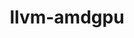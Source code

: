 ---
title: "llvm-amdgpu"
layout: cache
categories: [package, develop]
meta: {"compilers": ["gcc@11.4.0", "gcc@13.2.0"], "num_specs": 61, "num_specs_by_stack": {"e4s": 34, "hep": 13, "ml-linux-x86_64-rocm": 14, "root": 61}, "oss": ["ubuntu22.04", "ubuntu24.04"], "platforms": ["linux"], "stacks": ["e4s", "hep", "ml-linux-x86_64-rocm", "root"], "targets": ["x86_64_v3"], "versions": ["5.7.1", "6.1.2", "6.3.3"]}
spec_details: [{"compiler": "gcc@13.2.0", "hash": "2d5hke4xzljz4xhcvaxfap6x4ao37xlu", "os": "ubuntu24.04", "platform": "linux", "size": "-", "stacks": ["ml-linux-x86_64-rocm", "root"], "target": "x86_64_v3", "variants": ["build_system=cmake", "build_type=Release", "generator=ninja", "~ipo", "~link_llvm_dylib", "~llvm_dylib", "patches:=b4774ca", "+rocm-device-libs"], "versions": ["6.3.3"]}, {"compiler": "gcc@13.2.0", "hash": "2j57g36rhxmv5huzyv6mjtzwcneofoio", "os": "ubuntu24.04", "platform": "linux", "size": "-", "stacks": ["ml-linux-x86_64-rocm", "root"], "target": "x86_64_v3", "variants": ["build_system=cmake", "build_type=Release", "generator=ninja", "~ipo", "~link_llvm_dylib", "~llvm_dylib", "patches:=b4774ca,eaf700a", "+rocm-device-libs"], "versions": ["6.1.2"]}, {"compiler": "gcc@11.4.0", "hash": "35vxhzjyn7e64dhlwkjniscltzokgv2t", "os": "ubuntu22.04", "platform": "linux", "size": "-", "stacks": ["e4s", "root"], "target": "x86_64_v3", "variants": ["build_system=cmake", "build_type=Release", "generator=ninja", "~ipo", "~link_llvm_dylib", "~llvm_dylib", "patches:=b4774ca", "+rocm-device-libs"], "versions": ["6.3.3"]}, {"compiler": "gcc@11.4.0", "hash": "3w3b6iixffskun43qz2u2qqgiwtizp6x", "os": "ubuntu22.04", "platform": "linux", "size": "-", "stacks": ["e4s", "root"], "target": "x86_64_v3", "variants": ["build_system=cmake", "build_type=Release", "generator=ninja", "~ipo", "~link_llvm_dylib", "~llvm_dylib", "patches:=b4774ca", "+rocm-device-libs"], "versions": ["6.3.3"]}, {"compiler": "gcc@11.4.0", "hash": "4ldbc4rq32kgcziuphq2scucsjmtnfcb", "os": "ubuntu22.04", "platform": "linux", "size": "-", "stacks": ["e4s", "root"], "target": "x86_64_v3", "variants": ["build_system=cmake", "build_type=Release", "generator=ninja", "~ipo", "~link_llvm_dylib", "~llvm_dylib", "patches:=b4774ca", "+rocm-device-libs"], "versions": ["6.3.3"]}, {"compiler": "gcc@13.2.0", "hash": "4z7zj7x3falk4n43mtvzpeggsmyimq45", "os": "ubuntu24.04", "platform": "linux", "size": "-", "stacks": ["ml-linux-x86_64-rocm", "root"], "target": "x86_64_v3", "variants": ["build_system=cmake", "build_type=Release", "generator=ninja", "~ipo", "~link_llvm_dylib", "~llvm_dylib", "patches:=b4774ca,eaf700a", "+rocm-device-libs"], "versions": ["6.1.2"]}, {"compiler": "gcc@13.2.0", "hash": "5rntaywkjllis7vp3qzcc5fikw77xmue", "os": "ubuntu24.04", "platform": "linux", "size": "-", "stacks": ["ml-linux-x86_64-rocm", "root"], "target": "x86_64_v3", "variants": ["build_system=cmake", "build_type=Release", "generator=ninja", "~ipo", "~link_llvm_dylib", "~llvm_dylib", "patches:=b4774ca,eaf700a", "+rocm-device-libs"], "versions": ["6.1.2"]}, {"compiler": "gcc@11.4.0", "hash": "6dhhydcnb6enb7bd4wlsasnwo726ofvr", "os": "ubuntu22.04", "platform": "linux", "size": "-", "stacks": ["e4s", "root"], "target": "x86_64_v3", "variants": ["build_system=cmake", "build_type=Release", "generator=ninja", "~ipo", "~link_llvm_dylib", "~llvm_dylib", "patches:=b4774ca", "+rocm-device-libs"], "versions": ["6.3.3"]}, {"compiler": "gcc@11.4.0", "hash": "6kbdnrhqqlp2k2iuytgabpb6vetdbh3b", "os": "ubuntu22.04", "platform": "linux", "size": "-", "stacks": ["e4s", "root"], "target": "x86_64_v3", "variants": ["build_system=cmake", "build_type=Release", "generator=ninja", "~ipo", "~link_llvm_dylib", "~llvm_dylib", "patches:=b4774ca", "+rocm-device-libs"], "versions": ["6.3.3"]}, {"compiler": "gcc@13.2.0", "hash": "6near6kxmd3344oxp6omlyxric3c42nv", "os": "ubuntu24.04", "platform": "linux", "size": "-", "stacks": ["ml-linux-x86_64-rocm", "root"], "target": "x86_64_v3", "variants": ["build_system=cmake", "build_type=Release", "generator=ninja", "~ipo", "~link_llvm_dylib", "~llvm_dylib", "patches:=b4774ca", "+rocm-device-libs"], "versions": ["6.3.3"]}, {"compiler": "gcc@11.4.0", "hash": "7d4373pwhqqkilc4pnwrh4q5ieixpq6b", "os": "ubuntu22.04", "platform": "linux", "size": "-", "stacks": ["e4s", "root"], "target": "x86_64_v3", "variants": ["build_system=cmake", "build_type=Release", "generator=ninja", "~ipo", "~link_llvm_dylib", "~llvm_dylib", "patches:=b4774ca", "+rocm-device-libs"], "versions": ["6.3.3"]}, {"compiler": "gcc@11.4.0", "hash": "7gtevigqgfalagfzzf2bl7jsu2hpj4gk", "os": "ubuntu22.04", "platform": "linux", "size": "-", "stacks": ["hep", "root"], "target": "x86_64_v3", "variants": ["build_system=cmake", "build_type=Release", "generator=ninja", "~ipo", "~link_llvm_dylib", "~llvm_dylib", "patches:=53f9500,9a97712,b66529f,eaf700a", "+rocm-device-libs"], "versions": ["5.7.1"]}, {"compiler": "gcc@13.2.0", "hash": "7sfcvbxyqsx46gi4yevtlqgg7igti5op", "os": "ubuntu24.04", "platform": "linux", "size": "-", "stacks": ["ml-linux-x86_64-rocm", "root"], "target": "x86_64_v3", "variants": ["build_system=cmake", "build_type=Release", "generator=ninja", "~ipo", "~link_llvm_dylib", "~llvm_dylib", "patches:=b4774ca,eaf700a", "+rocm-device-libs"], "versions": ["6.1.2"]}, {"compiler": "gcc@11.4.0", "hash": "ajv2dji4d34x4krs5lmpb62jgc22nhxm", "os": "ubuntu22.04", "platform": "linux", "size": "-", "stacks": ["e4s", "root"], "target": "x86_64_v3", "variants": ["build_system=cmake", "build_type=Release", "generator=ninja", "~ipo", "~link_llvm_dylib", "~llvm_dylib", "patches:=b4774ca", "+rocm-device-libs"], "versions": ["6.3.3"]}, {"compiler": "gcc@11.4.0", "hash": "aoe5yqvrv4sur2nhdihemmkvrwq54zi4", "os": "ubuntu22.04", "platform": "linux", "size": "-", "stacks": ["e4s", "root"], "target": "x86_64_v3", "variants": ["build_system=cmake", "build_type=Release", "generator=ninja", "~ipo", "~link_llvm_dylib", "~llvm_dylib", "patches:=b4774ca", "+rocm-device-libs"], "versions": ["6.3.3"]}, {"compiler": "gcc@13.2.0", "hash": "aq6f5qp46hhcksbzaptw6hthlvgh5jt4", "os": "ubuntu24.04", "platform": "linux", "size": "-", "stacks": ["ml-linux-x86_64-rocm", "root"], "target": "x86_64_v3", "variants": ["build_system=cmake", "build_type=Release", "generator=ninja", "~ipo", "~link_llvm_dylib", "~llvm_dylib", "patches:=b4774ca", "+rocm-device-libs"], "versions": ["6.3.3"]}, {"compiler": "gcc@11.4.0", "hash": "aqlsip57pewrcslyl7jpewiizyuzyjwz", "os": "ubuntu22.04", "platform": "linux", "size": "-", "stacks": ["hep", "root"], "target": "x86_64_v3", "variants": ["build_system=cmake", "build_type=Release", "generator=ninja", "~ipo", "~link_llvm_dylib", "~llvm_dylib", "patches:=53f9500,9a97712,b66529f,eaf700a", "+rocm-device-libs"], "versions": ["5.7.1"]}, {"compiler": "gcc@11.4.0", "hash": "bf5bkqbuggphwqwotjh552oyqhszsfwd", "os": "ubuntu22.04", "platform": "linux", "size": "-", "stacks": ["e4s", "root"], "target": "x86_64_v3", "variants": ["build_system=cmake", "build_type=Release", "generator=ninja", "~ipo", "~link_llvm_dylib", "~llvm_dylib", "patches:=b4774ca", "+rocm-device-libs"], "versions": ["6.3.3"]}, {"compiler": "gcc@11.4.0", "hash": "bk4d4iwwtbnlrqjxywkvwilbbb6z2jip", "os": "ubuntu22.04", "platform": "linux", "size": "-", "stacks": ["e4s", "root"], "target": "x86_64_v3", "variants": ["build_system=cmake", "build_type=Release", "generator=ninja", "~ipo", "~link_llvm_dylib", "~llvm_dylib", "patches:=b4774ca", "+rocm-device-libs"], "versions": ["6.3.3"]}, {"compiler": "gcc@11.4.0", "hash": "bsr6wuxxvbewyrqoxvcih3sqfga6z4d6", "os": "ubuntu22.04", "platform": "linux", "size": "-", "stacks": ["e4s", "root"], "target": "x86_64_v3", "variants": ["build_system=cmake", "build_type=Release", "generator=ninja", "~ipo", "~link_llvm_dylib", "~llvm_dylib", "patches:=b4774ca", "+rocm-device-libs"], "versions": ["6.3.3"]}, {"compiler": "gcc@11.4.0", "hash": "byxpd3axkwvc7s35cwk45piecs4fwwoy", "os": "ubuntu22.04", "platform": "linux", "size": "-", "stacks": ["hep", "root"], "target": "x86_64_v3", "variants": ["build_system=cmake", "build_type=Release", "generator=ninja", "~ipo", "~link_llvm_dylib", "~llvm_dylib", "patches:=53f9500,9a97712,b66529f,eaf700a", "+rocm-device-libs"], "versions": ["5.7.1"]}, {"compiler": "gcc@11.4.0", "hash": "cysry2yexi6ydteg7xvp46jywbgmzd3z", "os": "ubuntu22.04", "platform": "linux", "size": "-", "stacks": ["hep", "root"], "target": "x86_64_v3", "variants": ["build_system=cmake", "build_type=Release", "generator=ninja", "~ipo", "~link_llvm_dylib", "~llvm_dylib", "patches:=53f9500,9a97712,b66529f,eaf700a", "+rocm-device-libs"], "versions": ["5.7.1"]}, {"compiler": "gcc@11.4.0", "hash": "d27axgm4xgh3c42dfwqtjp245ie3vt6o", "os": "ubuntu22.04", "platform": "linux", "size": "-", "stacks": ["e4s", "root"], "target": "x86_64_v3", "variants": ["build_system=cmake", "build_type=Release", "generator=ninja", "~ipo", "~link_llvm_dylib", "~llvm_dylib", "patches:=b4774ca", "+rocm-device-libs"], "versions": ["6.3.3"]}, {"compiler": "gcc@11.4.0", "hash": "drds663wduvpebfghydwm4r4ewo3mkes", "os": "ubuntu22.04", "platform": "linux", "size": "-", "stacks": ["e4s", "root"], "target": "x86_64_v3", "variants": ["build_system=cmake", "build_type=Release", "generator=ninja", "~ipo", "~link_llvm_dylib", "~llvm_dylib", "patches:=b4774ca", "+rocm-device-libs"], "versions": ["6.3.3"]}, {"compiler": "gcc@11.4.0", "hash": "dtj5s3lbkii7mulsq2jq7cv2cdheqvf6", "os": "ubuntu22.04", "platform": "linux", "size": "-", "stacks": ["e4s", "root"], "target": "x86_64_v3", "variants": ["build_system=cmake", "build_type=Release", "generator=ninja", "~ipo", "~link_llvm_dylib", "~llvm_dylib", "patches:=b4774ca", "+rocm-device-libs"], "versions": ["6.3.3"]}, {"compiler": "gcc@11.4.0", "hash": "dz6gijkybpodoqoap3574gypmaezb4jm", "os": "ubuntu22.04", "platform": "linux", "size": "-", "stacks": ["e4s", "root"], "target": "x86_64_v3", "variants": ["build_system=cmake", "build_type=Release", "generator=ninja", "~ipo", "~link_llvm_dylib", "~llvm_dylib", "patches:=b4774ca", "+rocm-device-libs"], "versions": ["6.3.3"]}, {"compiler": "gcc@11.4.0", "hash": "e6vcjmumplha67qug7roj4godjxnwoi3", "os": "ubuntu22.04", "platform": "linux", "size": "-", "stacks": ["e4s", "root"], "target": "x86_64_v3", "variants": ["build_system=cmake", "build_type=Release", "generator=ninja", "~ipo", "~link_llvm_dylib", "~llvm_dylib", "patches:=b4774ca", "+rocm-device-libs"], "versions": ["6.3.3"]}, {"compiler": "gcc@11.4.0", "hash": "ekpbwese4qzczg6xp27c4qt2rzvrrjcw", "os": "ubuntu22.04", "platform": "linux", "size": "-", "stacks": ["e4s", "root"], "target": "x86_64_v3", "variants": ["build_system=cmake", "build_type=Release", "generator=ninja", "~ipo", "~link_llvm_dylib", "~llvm_dylib", "patches:=b4774ca", "+rocm-device-libs"], "versions": ["6.3.3"]}, {"compiler": "gcc@11.4.0", "hash": "es4s67nskktnavhhbviqfcg34bsuybcu", "os": "ubuntu22.04", "platform": "linux", "size": "-", "stacks": ["e4s", "root"], "target": "x86_64_v3", "variants": ["build_system=cmake", "build_type=Release", "generator=ninja", "~ipo", "~link_llvm_dylib", "~llvm_dylib", "patches:=b4774ca", "+rocm-device-libs"], "versions": ["6.3.3"]}, {"compiler": "gcc@11.4.0", "hash": "gqd4bhiry52uthix3zwdtjvdvatojmc6", "os": "ubuntu22.04", "platform": "linux", "size": "-", "stacks": ["e4s", "root"], "target": "x86_64_v3", "variants": ["build_system=cmake", "build_type=Release", "generator=ninja", "~ipo", "~link_llvm_dylib", "~llvm_dylib", "patches:=b4774ca", "+rocm-device-libs"], "versions": ["6.3.3"]}, {"compiler": "gcc@11.4.0", "hash": "i2xx557ht5hhszpz7wnlkm4z527ol2vv", "os": "ubuntu22.04", "platform": "linux", "size": "-", "stacks": ["e4s", "root"], "target": "x86_64_v3", "variants": ["build_system=cmake", "build_type=Release", "generator=ninja", "~ipo", "~link_llvm_dylib", "~llvm_dylib", "patches:=b4774ca", "+rocm-device-libs"], "versions": ["6.3.3"]}, {"compiler": "gcc@11.4.0", "hash": "i7tjqacavat3dtmpnkj2gr3wqv4vkelg", "os": "ubuntu22.04", "platform": "linux", "size": "-", "stacks": ["e4s", "root"], "target": "x86_64_v3", "variants": ["build_system=cmake", "build_type=Release", "generator=ninja", "~ipo", "~link_llvm_dylib", "~llvm_dylib", "patches:=b4774ca", "+rocm-device-libs"], "versions": ["6.3.3"]}, {"compiler": "gcc@11.4.0", "hash": "ibdyinwucc7q2e4bmsrgbmhsjmbpvk7e", "os": "ubuntu22.04", "platform": "linux", "size": "-", "stacks": ["hep", "root"], "target": "x86_64_v3", "variants": ["build_system=cmake", "build_type=Release", "generator=ninja", "~ipo", "~link_llvm_dylib", "~llvm_dylib", "patches:=53f9500,9a97712,b66529f,eaf700a", "+rocm-device-libs"], "versions": ["5.7.1"]}, {"compiler": "gcc@13.2.0", "hash": "icyhiagwp36emuaxnucc2cb3yq7mvjwa", "os": "ubuntu24.04", "platform": "linux", "size": "-", "stacks": ["ml-linux-x86_64-rocm", "root"], "target": "x86_64_v3", "variants": ["build_system=cmake", "build_type=Release", "generator=ninja", "~ipo", "~link_llvm_dylib", "~llvm_dylib", "patches:=b4774ca", "+rocm-device-libs"], "versions": ["6.3.3"]}, {"compiler": "gcc@11.4.0", "hash": "ihm2udp5iqaondjclu5sffuuoz6q26g5", "os": "ubuntu22.04", "platform": "linux", "size": "-", "stacks": ["e4s", "root"], "target": "x86_64_v3", "variants": ["build_system=cmake", "build_type=Release", "generator=ninja", "~ipo", "~link_llvm_dylib", "~llvm_dylib", "patches:=b4774ca", "+rocm-device-libs"], "versions": ["6.3.3"]}, {"compiler": "gcc@11.4.0", "hash": "jcsjkj5f3suuxpljvqnpykradcgvrxch", "os": "ubuntu22.04", "platform": "linux", "size": "-", "stacks": ["e4s", "root"], "target": "x86_64_v3", "variants": ["build_system=cmake", "build_type=Release", "generator=ninja", "~ipo", "~link_llvm_dylib", "~llvm_dylib", "patches:=b4774ca", "+rocm-device-libs"], "versions": ["6.3.3"]}, {"compiler": "gcc@11.4.0", "hash": "jvgcl6gouqgmfcdmib33qip6qwfhvguk", "os": "ubuntu22.04", "platform": "linux", "size": "-", "stacks": ["hep", "root"], "target": "x86_64_v3", "variants": ["build_system=cmake", "build_type=Release", "generator=ninja", "~ipo", "~link_llvm_dylib", "~llvm_dylib", "patches:=53f9500,9a97712,b66529f,eaf700a", "+rocm-device-libs"], "versions": ["5.7.1"]}, {"compiler": "gcc@11.4.0", "hash": "lnumpualgnzfhdkmdgnhu3qnw4or3bme", "os": "ubuntu22.04", "platform": "linux", "size": "-", "stacks": ["e4s", "root"], "target": "x86_64_v3", "variants": ["build_system=cmake", "build_type=Release", "generator=ninja", "~ipo", "~link_llvm_dylib", "~llvm_dylib", "patches:=b4774ca", "+rocm-device-libs"], "versions": ["6.3.3"]}, {"compiler": "gcc@11.4.0", "hash": "mo6vjgsp5gt6rkdkkdsej7qklmz7e73a", "os": "ubuntu22.04", "platform": "linux", "size": "-", "stacks": ["e4s", "root"], "target": "x86_64_v3", "variants": ["build_system=cmake", "build_type=Release", "generator=ninja", "~ipo", "~link_llvm_dylib", "~llvm_dylib", "patches:=b4774ca", "+rocm-device-libs"], "versions": ["6.3.3"]}, {"compiler": "gcc@11.4.0", "hash": "n4eyjrxjcmscdsrf6zbtiiac2xfhg7p4", "os": "ubuntu22.04", "platform": "linux", "size": "-", "stacks": ["e4s", "root"], "target": "x86_64_v3", "variants": ["build_system=cmake", "build_type=Release", "generator=ninja", "~ipo", "~link_llvm_dylib", "~llvm_dylib", "patches:=b4774ca", "+rocm-device-libs"], "versions": ["6.3.3"]}, {"compiler": "gcc@11.4.0", "hash": "nhpjxf5wjde4clhstwpfae3tfqrttvir", "os": "ubuntu22.04", "platform": "linux", "size": "-", "stacks": ["e4s", "root"], "target": "x86_64_v3", "variants": ["build_system=cmake", "build_type=Release", "generator=ninja", "~ipo", "~link_llvm_dylib", "~llvm_dylib", "patches:=b4774ca", "+rocm-device-libs"], "versions": ["6.3.3"]}, {"compiler": "gcc@13.2.0", "hash": "nn2fkalvhgwksvm5dymivt4nym2l5xcz", "os": "ubuntu24.04", "platform": "linux", "size": "-", "stacks": ["ml-linux-x86_64-rocm", "root"], "target": "x86_64_v3", "variants": ["build_system=cmake", "build_type=Release", "generator=ninja", "~ipo", "~link_llvm_dylib", "~llvm_dylib", "patches:=b4774ca,eaf700a", "+rocm-device-libs"], "versions": ["6.1.2"]}, {"compiler": "gcc@13.2.0", "hash": "nsf3kdllzmv7tsspnnu5cqfh6p7t6ftm", "os": "ubuntu24.04", "platform": "linux", "size": "-", "stacks": ["ml-linux-x86_64-rocm", "root"], "target": "x86_64_v3", "variants": ["build_system=cmake", "build_type=Release", "generator=ninja", "~ipo", "~link_llvm_dylib", "~llvm_dylib", "patches:=b4774ca,eaf700a", "+rocm-device-libs"], "versions": ["6.1.2"]}, {"compiler": "gcc@11.4.0", "hash": "owkxmkqbqkey7mkru6e7hhu3bnxwbte6", "os": "ubuntu22.04", "platform": "linux", "size": "-", "stacks": ["e4s", "root"], "target": "x86_64_v3", "variants": ["build_system=cmake", "build_type=Release", "generator=ninja", "~ipo", "~link_llvm_dylib", "~llvm_dylib", "patches:=b4774ca", "+rocm-device-libs"], "versions": ["6.3.3"]}, {"compiler": "gcc@11.4.0", "hash": "plccmq7anx5jxge6oxgf4ccuzwxys3si", "os": "ubuntu22.04", "platform": "linux", "size": "-", "stacks": ["hep", "root"], "target": "x86_64_v3", "variants": ["build_system=cmake", "build_type=Release", "generator=ninja", "~ipo", "~link_llvm_dylib", "~llvm_dylib", "patches:=53f9500,9a97712,b66529f,eaf700a", "+rocm-device-libs"], "versions": ["5.7.1"]}, {"compiler": "gcc@11.4.0", "hash": "q5f2b35okiwtk5grhfaml6nboo7gpeyb", "os": "ubuntu22.04", "platform": "linux", "size": "-", "stacks": ["e4s", "root"], "target": "x86_64_v3", "variants": ["build_system=cmake", "build_type=Release", "generator=ninja", "~ipo", "~link_llvm_dylib", "~llvm_dylib", "patches:=b4774ca", "+rocm-device-libs"], "versions": ["6.3.3"]}, {"compiler": "gcc@11.4.0", "hash": "qdawqbgsvep2vgbl7whygznh7zh4gmwk", "os": "ubuntu22.04", "platform": "linux", "size": "-", "stacks": ["e4s", "root"], "target": "x86_64_v3", "variants": ["build_system=cmake", "build_type=Release", "generator=ninja", "~ipo", "~link_llvm_dylib", "~llvm_dylib", "patches:=b4774ca", "+rocm-device-libs"], "versions": ["6.3.3"]}, {"compiler": "gcc@11.4.0", "hash": "r2732dfbdlktrckg6pxc4gg6fjrxd4gt", "os": "ubuntu22.04", "platform": "linux", "size": "-", "stacks": ["hep", "root"], "target": "x86_64_v3", "variants": ["build_system=cmake", "build_type=Release", "generator=ninja", "~ipo", "~link_llvm_dylib", "~llvm_dylib", "patches:=53f9500,9a97712,b66529f,eaf700a", "+rocm-device-libs"], "versions": ["5.7.1"]}, {"compiler": "gcc@13.2.0", "hash": "rknkw5536v4dfnh267tssjpcmu7fqtmw", "os": "ubuntu24.04", "platform": "linux", "size": "-", "stacks": ["ml-linux-x86_64-rocm", "root"], "target": "x86_64_v3", "variants": ["build_system=cmake", "build_type=Release", "generator=ninja", "~ipo", "~link_llvm_dylib", "~llvm_dylib", "patches:=b4774ca", "+rocm-device-libs"], "versions": ["6.3.3"]}, {"compiler": "gcc@11.4.0", "hash": "sr4pjqc7yor6ydfeopvzg566wy4lrap7", "os": "ubuntu22.04", "platform": "linux", "size": "-", "stacks": ["hep", "root"], "target": "x86_64_v3", "variants": ["build_system=cmake", "build_type=Release", "generator=ninja", "~ipo", "~link_llvm_dylib", "~llvm_dylib", "patches:=53f9500,9a97712,b66529f,eaf700a", "+rocm-device-libs"], "versions": ["5.7.1"]}, {"compiler": "gcc@11.4.0", "hash": "tijjxxbsuanovjjkb2zsjmcagrpfs2ft", "os": "ubuntu22.04", "platform": "linux", "size": "-", "stacks": ["e4s", "root"], "target": "x86_64_v3", "variants": ["build_system=cmake", "build_type=Release", "generator=ninja", "~ipo", "~link_llvm_dylib", "~llvm_dylib", "patches:=b4774ca", "+rocm-device-libs"], "versions": ["6.3.3"]}, {"compiler": "gcc@13.2.0", "hash": "tixt4k7xiboivhis72elrclrw2on35bq", "os": "ubuntu24.04", "platform": "linux", "size": "-", "stacks": ["ml-linux-x86_64-rocm", "root"], "target": "x86_64_v3", "variants": ["build_system=cmake", "build_type=Release", "generator=ninja", "~ipo", "~link_llvm_dylib", "~llvm_dylib", "patches:=b4774ca,eaf700a", "+rocm-device-libs"], "versions": ["6.1.2"]}, {"compiler": "gcc@13.2.0", "hash": "tpplv5gcku3ln4b64xqnxnkjzh77rkhs", "os": "ubuntu24.04", "platform": "linux", "size": "-", "stacks": ["ml-linux-x86_64-rocm", "root"], "target": "x86_64_v3", "variants": ["build_system=cmake", "build_type=Release", "generator=ninja", "~ipo", "~link_llvm_dylib", "~llvm_dylib", "patches:=b4774ca", "+rocm-device-libs"], "versions": ["6.3.3"]}, {"compiler": "gcc@11.4.0", "hash": "ur2pit2wdcp6fy6cxqz5yyfdr4x2bhct", "os": "ubuntu22.04", "platform": "linux", "size": "-", "stacks": ["e4s", "root"], "target": "x86_64_v3", "variants": ["build_system=cmake", "build_type=Release", "generator=ninja", "~ipo", "~link_llvm_dylib", "~llvm_dylib", "patches:=b4774ca", "+rocm-device-libs"], "versions": ["6.3.3"]}, {"compiler": "gcc@11.4.0", "hash": "uvu6y2lzuxhktdzmzp4osocljnjmwrnt", "os": "ubuntu22.04", "platform": "linux", "size": "-", "stacks": ["hep", "root"], "target": "x86_64_v3", "variants": ["build_system=cmake", "build_type=Release", "generator=ninja", "~ipo", "~link_llvm_dylib", "~llvm_dylib", "patches:=53f9500,9a97712,b66529f,eaf700a", "+rocm-device-libs"], "versions": ["5.7.1"]}, {"compiler": "gcc@11.4.0", "hash": "v3d4glaboqabkgm63vrctfqls3lb3iyd", "os": "ubuntu22.04", "platform": "linux", "size": "-", "stacks": ["hep", "root"], "target": "x86_64_v3", "variants": ["build_system=cmake", "build_type=Release", "generator=ninja", "~ipo", "~link_llvm_dylib", "~llvm_dylib", "patches:=53f9500,9a97712,b66529f,eaf700a", "+rocm-device-libs"], "versions": ["5.7.1"]}, {"compiler": "gcc@11.4.0", "hash": "ve5ghbdjgij2sgzugpmopqpdf3frnagy", "os": "ubuntu22.04", "platform": "linux", "size": "-", "stacks": ["hep", "root"], "target": "x86_64_v3", "variants": ["build_system=cmake", "build_type=Release", "generator=ninja", "~ipo", "~link_llvm_dylib", "~llvm_dylib", "patches:=53f9500,9a97712,b66529f,eaf700a", "+rocm-device-libs"], "versions": ["5.7.1"]}, {"compiler": "gcc@11.4.0", "hash": "xc2f73muju6wx5po2raotdb6chwbbwhq", "os": "ubuntu22.04", "platform": "linux", "size": "-", "stacks": ["e4s", "root"], "target": "x86_64_v3", "variants": ["build_system=cmake", "build_type=Release", "generator=ninja", "~ipo", "~link_llvm_dylib", "~llvm_dylib", "patches:=b4774ca", "+rocm-device-libs"], "versions": ["6.3.3"]}, {"compiler": "gcc@13.2.0", "hash": "xgb35ngpip6k3uv6mqo4zezub5bkglta", "os": "ubuntu24.04", "platform": "linux", "size": "-", "stacks": ["ml-linux-x86_64-rocm", "root"], "target": "x86_64_v3", "variants": ["build_system=cmake", "build_type=Release", "generator=ninja", "~ipo", "~link_llvm_dylib", "~llvm_dylib", "patches:=b4774ca,eaf700a", "+rocm-device-libs"], "versions": ["6.1.2"]}, {"compiler": "gcc@11.4.0", "hash": "y6chossgd7qbcqvggcnf26cubkadwxaw", "os": "ubuntu22.04", "platform": "linux", "size": "-", "stacks": ["e4s", "root"], "target": "x86_64_v3", "variants": ["build_system=cmake", "build_type=Release", "generator=ninja", "~ipo", "~link_llvm_dylib", "~llvm_dylib", "patches:=b4774ca", "+rocm-device-libs"], "versions": ["6.3.3"]}, {"compiler": "gcc@11.4.0", "hash": "zoquo3uffupms6hqz7aowwyc3bvamqkg", "os": "ubuntu22.04", "platform": "linux", "size": "-", "stacks": ["hep", "root"], "target": "x86_64_v3", "variants": ["build_system=cmake", "build_type=Release", "generator=ninja", "~ipo", "~link_llvm_dylib", "~llvm_dylib", "patches:=53f9500,9a97712,b66529f,eaf700a", "+rocm-device-libs"], "versions": ["5.7.1"]}]
---